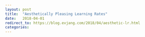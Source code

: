 ```yaml
---
layout: post
title:  "Aesthetically Pleasing Learning Rates"
date:   2018-04-01
redirect_to: https://blog.evjang.com/2018/04/aesthetic-lr.html
categories:
---
```

	